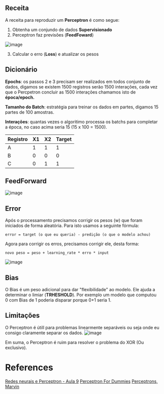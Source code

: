 ## Receita

A receita para reproduzir um **Perceptron** é como segue:

1. Obtenha um conjundo de dados **Supervisionado**
2. Perceptron faz previsões (**FeedFoward**)
   
![image](https://github.com/user-attachments/assets/0badff74-3e9f-41b1-a529-43f884e03edb)

3. Calcular o erro (**Loss**) e atualizar os pesos


## Dicionário

**Epochs**: os passos 2 e 3 precisam ser realizados em todos conjunto de dados, digamos se existem 1500 registros serão 1500 interações, cada vez que o Percpetron concluir as 1500 interações chamamos isto de **época/epoch.**

**Tamanho do Batch**: estratégia para treinar os dados em partes, digamos 15 partes de 100 amostras.

**Interações**: quantas vezes o algoritimo processa os batchs para completar a época, no caso acima seria 15 (15 x 100 = 1500).

| Registro    | X1 | X2 | Target
| -------- | ------- | ------- |  ------- |
| A  | 1    | 1    |  1
| B | 0     | 0      |  0
| C    | 0    | 1    |  1


##  FeedForward

![image](https://github.com/user-attachments/assets/2b9ac3d5-6ceb-4557-b968-44d52080f914)

## Error
Após o processamento precisamos corrigir os pesos (w) que foram iniciados de forma aleatória. Para isto usamos a seguinte fórmula:

```error = target (o que eu queria) - predição (o que o modelo achou)```

Agora para corrigir os erros, precisamos corrigir ele, desta forma:

```novo peso = peso + learning_rate * erro * input```

![image](https://github.com/user-attachments/assets/5e0649b4-d632-4f49-b71d-4a87570c48d1)

## Bias
O Bias é um peso adicional para dar "flexibilidade" ao modelo. Ele ajuda a determinar o limiar (**TRHESHOLD**). Por exemplo um modelo que computou 0 com Bias de 1 poderia disparar porque 0+1 seria 1.

## Limitações
O Perceptron é útill para problemas linearmente separáveis ou seja onde eu consigo claramente separar os dados.
![image](https://github.com/user-attachments/assets/049efa6e-b279-4b3b-83a5-ae548495e264)

Em suma, o Perceptron é ruim para resolver o problema do XOR (Ou exclusivo).


# References
[Redes neurais e Perceptron - Aula 9](https://www.youtube.com/watch?v=fEukSrpDPH0)
[Perceptron For Dummies](https://jilp.org/cbp/Daniel-slides.PDF)
[Perceptrons, Marvin](https://www.amazon.fr/Perceptrons-Intro-Computational-Geometry-Exp/dp/0262631113)
